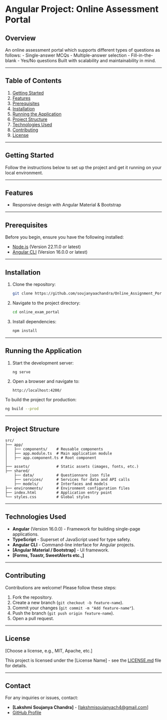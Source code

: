 # Angular Project: Online Assessment Portal

## Overview

An online assessment portal which supports different types of questions as follows:
    - Single-answer MCQs
    - Multiple-answer selection
    - Fill-in-the-blank
    - Yes/No questions
Built with scalability and maintainability in mind.

---

## Table of Contents

1. [Getting Started](#getting-started)
2. [Features](#features)
3. [Prerequisites](#prerequisites)
4. [Installation](#installation)
5. [Running the Application](#running-the-application)
6. [Project Structure](#project-structure)
7. [Technologies Used](#technologies-used)
8. [Contributing](#contributing)
9. [License](#license)

---

## Getting Started

Follow the instructions below to set up the project and get it running on your local environment.

---

## Features

- Responsive design with Angular Material & Bootstrap
---

## Prerequisites

Before you begin, ensure you have the following installed:

- [Node.js](https://nodejs.org/) (Version 22.11.0 or latest)
- [Angular CLI](https://angular.io/cli) (Version 16.0.0 or latest)

---

## Installation

1. Clone the repository:
   ```bash
   git clone https://github.com/soujanyaachandra/Online_Assignment_Portal.git
   ```
2. Navigate to the project directory:
   ```bash
   cd online_exam_portal
   ```
3. Install dependencies:
   ```bash
   npm install
   ```

---

## Running the Application

1. Start the development server:
   ```bash
   ng serve
   ```
2. Open a browser and navigate to:
   ```text
   http://localhost:4200/
   ```

To build the project for production:
```bash
ng build --prod
```

---

## Project Structure

```plaintext
src/
├── app/
│   ├── components/    # Reusable components
│   ├── app.module.ts  # Main application module
│   ├── app.component.ts # Root component
│
├── assets/            # Static assets (images, fonts, etc.)
├── shared/
    ├── data/          # Questionnare json file
    ├── services/      # Services for data and API calls
    ├── models/        # Interfaces and models
├── environments/      # Environment configuration files
├── index.html         # Application entry point
└── styles.css         # Global styles
```

---

## Technologies Used

- **Angular** (Version 16.0.0) - Framework for building single-page applications.
- **TypeScript** - Superset of JavaScript used for type safety.
- **Angular CLI** - Command-line interface for Angular projects.
- **[Angular Material / Bootstrap]** - UI framework.
- **[Forms, Toastr, SweetAlerts etc.,]**

---

## Contributing

Contributions are welcome! Please follow these steps:

1. Fork the repository.
2. Create a new branch (`git checkout -b feature-name`).
3. Commit your changes (`git commit -m "Add feature-name"`).
4. Push the branch (`git push origin feature-name`).
5. Open a pull request.

---

## License

[Choose a license, e.g., MIT, Apache, etc.]

This project is licensed under the [License Name] - see the [LICENSE.md](LICENSE.md) file for details.

---

## Contact

For any inquiries or issues, contact:

- **[Lakshmi Soujanya Chandra]** - [lakshmisoujanyach4@gmail.com]
- [GitHub Profile](https://github.com/soujanyaachandra)
